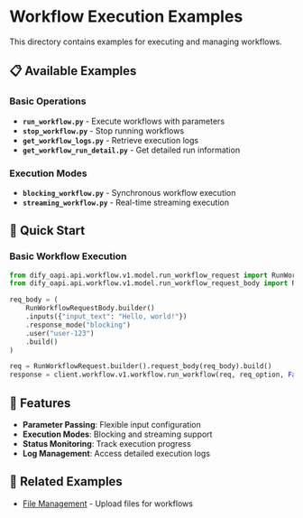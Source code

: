 # Workflow Execution Examples

This directory contains examples for executing and managing workflows.

## 📋 Available Examples

### Basic Operations
- **`run_workflow.py`** - Execute workflows with parameters
- **`stop_workflow.py`** - Stop running workflows
- **`get_workflow_logs.py`** - Retrieve execution logs
- **`get_workflow_run_detail.py`** - Get detailed run information

### Execution Modes
- **`blocking_workflow.py`** - Synchronous workflow execution
- **`streaming_workflow.py`** - Real-time streaming execution

## 🚀 Quick Start

### Basic Workflow Execution

```python
from dify_oapi.api.workflow.v1.model.run_workflow_request import RunWorkflowRequest
from dify_oapi.api.workflow.v1.model.run_workflow_request_body import RunWorkflowRequestBody

req_body = (
    RunWorkflowRequestBody.builder()
    .inputs({"input_text": "Hello, world!"})
    .response_mode("blocking")
    .user("user-123")
    .build()
)

req = RunWorkflowRequest.builder().request_body(req_body).build()
response = client.workflow.v1.workflow.run_workflow(req, req_option, False)
```

## 🔧 Features

- **Parameter Passing**: Flexible input configuration
- **Execution Modes**: Blocking and streaming support
- **Status Monitoring**: Track execution progress
- **Log Management**: Access detailed execution logs

## 🔗 Related Examples

- [File Management](../file/) - Upload files for workflows